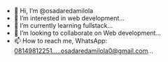 - 👋 Hi, I’m @osadaredamilola
- 👀 I’m interested in web development...
- 🌱 I’m currently learning fullstack...
- 💞️ I’m looking to collaborate on Web development...
- 📫 How to reach me, WhatsApp: 08149812251.....osadaredamilola0@gmail.com...

<!---
osadaredamilola/osadaredamilola is a ✨ special ✨ repository because its `README.md` (this file) appears on your GitHub profile.
You can click the Preview link to take a look at your changes.
--->
